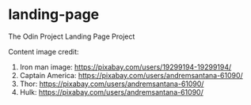 # landing-page
 The Odin Project Landing Page Project


 Content image credit:
 1. Iron man image: https://pixabay.com/users/19299194-19299194/
 2. Captain America: https://pixabay.com/users/andremsantana-61090/
 3. Thor: https://pixabay.com/users/andremsantana-61090/
 4. Hulk: https://pixabay.com/users/andremsantana-61090/
